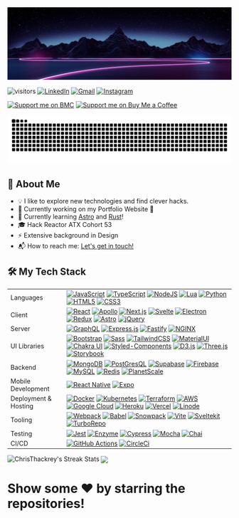 <img src="https://raw.githubusercontent.com/ChrisThackrey/ChrisThackrey/main/banner.png" alt="Hi, I'm Chris 👋" title="Hi, I'm Chris 👋"/>

![visitors](https://visitor-badge-reloaded.herokuapp.com/badge?page_id=ChrisThackrey.ChrisThackrey&style=for-the-badge&color=00cf00) [<img alt="LinkedIn" src="https://img.shields.io/badge/linkedin%20-%230077B5.svg?&style=for-the-badge&logo=linkedin&logoColor=white"/>](https://www.linkedin.com/in/chris-thackrey-015/) [<img alt="Gmail" src="https://img.shields.io/badge/Gmail-D14836?style=for-the-badge&logo=gmail&logoColor=white" />](mailto:c.r.thackrey@gmail.com) [<img alt="Instagram" src="https://img.shields.io/badge/chris_thackrey%20-%23E4405F.svg?&style=for-the-badge&logo=Instagram&logoColor=white"/>](https://instagram.com/chris_thackrey)

[![Support me on BMC](https://img.shields.io/badge/Follow%20me%20on-DEV-black?style=for-the-badge)](https://dev.to/christhackrey) [![Support me on Buy Me a Coffee](https://img.shields.io/badge/Support%20me-☕-orange.svg?style=for-the-badge)](https://www.buymeacoffee.com/christhackrey)

<p align="center">
  <img src="https://raw.githubusercontent.com/ChrisThackrey/ChrisThackrey/output/github-contribution-grid-snake.svg" />
</p>

## 🚀 About Me

- 💡 I like to explore new technologies and find clever hacks.
- 🔧 Currently working on my Portfolio Website 🔧
- 🌱 Currently learning [Astro](https://astro.build/) and [Rust](https://www.rust-lang.org/)!
- :mortar_board: Hack Reactor ATX Cohort 53
- ⚡ Extensive background in Design
- 📬 How to reach me: [Let's get in touch!](https://www.linkedin.com/in/chris-thackrey-015/)

## 🛠 My Tech Stack

<table>
  <tr>
    <td>Languages</td>
    <td>
      <a href="https://developer.mozilla.org/en-US/docs/Web/JavaScript"><img alt="JavaScript" src="https://img.shields.io/badge/javascript%20-%23323330.svg?&style=for-the-badge&logo=javascript&logoColor=%23F7DF1E"/></a>
      <a href="https://www.typescriptlang.org/"><img alt="TypeScript" src="https://img.shields.io/badge/typescript%20-%23323330.svg?&style=for-the-badge&logo=typescript&logoColor=%233178C6"/></a>
      <a href="https://nodejs.dev/"><img alt="NodeJS" src="https://img.shields.io/badge/node.js%20-%2343853D.svg?&style=for-the-badge&logo=node.js&logoColor=black"/></a>
      <a href="https://www.lua.org/about.html"><img alt="Lua" src="https://img.shields.io/badge/lua-%232C2D72.svg?&style=for-the-badge&logo=lua&logoColor=white"/></a>
      <a href="https://www.python.org/"><img alt="Python" src="https://img.shields.io/badge/python%20-%23323330.svg?&style=for-the-badge&logo=python&logoColor=%233776AB"/></a>
      <a href="https://developer.mozilla.org/en-US/docs/Web/HTML"><img alt="HTML5" src="https://img.shields.io/badge/html5%20-%23E34F26.svg?&style=for-the-badge&logo=html5&logoColor=white"/></a>
      <a href="https://developer.mozilla.org/en-US/docs/Web/CSS"><img alt="CSS3" src="https://img.shields.io/badge/css3%20-%231572B6.svg?&style=for-the-badge&logo=css3&logoColor=white"/></a>
    </td>
  </tr>

  <tr>
    <td>Client</td>
    <td>
      <a href="https://reactjs.org/"><img alt="React" src="https://img.shields.io/badge/react%20-%2320232a.svg?&style=for-the-badge&logo=react&logoColor=%2361DAFB"/></a>
      <a href="https://www.apollographql.com/"><img alt="Apollo" src="https://img.shields.io/badge/apollo graphql%20-%23311C87.svg?&style=for-the-badge&logo=apollographql&logoColor=%2361DAFB"/></a>
      <a href="https://nextjs.org/"><img alt="Next.js" src="https://img.shields.io/badge/nextjs%20-%23000.svg?&style=for-the-badge&logo=nextdotjs&logoColor=white"/></a>
      <a href="https://svelte.dev/"><img alt="Svelte" src="https://img.shields.io/badge/svelte%20-%23FF3E00.svg?&style=for-the-badge&logo=svelte&logoColor=white"/></a>
      <a href="https://www.electronjs.org/"><img alt="Electron" src="https://img.shields.io/badge/electron%20-%2347848F.svg?&style=for-the-badge&logo=electron&logoColor=white"/></a>
      <a href="https://redux.js.org/"><img alt="Redux" src="https://img.shields.io/badge/redux%20-%23593d88.svg?&style=for-the-badge&logo=redux&logoColor=white"/></a>
      <a href="https://astro.build/"><img alt="Astro" src="https://img.shields.io/badge/astro%20-%23ff5d01.svg?&style=for-the-badge&logo=alacritty&logoColor=white"/></a>
      <a href="https://api.jquery.com/"><img alt="jQuery" src="https://img.shields.io/badge/jquery%20-%230769AD.svg?&style=for-the-badge&logo=jquery&logoColor=white"/></a>
    </td>
  </tr>

  <tr>
    <td>Server</td>
    <td>
      <a href="https://graphql.org/"><img alt="GraphQL" src="https://img.shields.io/badge/graphql%20-%23E10098.svg?&style=for-the-badge&logo=graphql&logoColor=white"/></a>
      <a href="https://expressjs.com/"><img alt="Express.js" src="https://img.shields.io/badge/express.js%20-%23404d59.svg?&style=for-the-badge&logo=express&logoColor=white"/></a>
      <a href="https://www.fastify.io/"><img alt="Fastify" src="https://img.shields.io/badge/fastify%20-%23000000.svg?&style=for-the-badge&logo=fastify&logoColor=white"/></a>
      <a href="https://www.nginx.com/"><img alt="NGINX" src="https://img.shields.io/badge/nginx%20-%23009639?&style=for-the-badge&logo=nginx&logoColor=white"/></a>
    </td>
  </tr>

  <tr>
    <td>UI Libraries</td>
    <td>
      <a href="https://blog.getbootstrap.com/2021/05/05/bootstrap-5/"><img alt="Bootstrap" src="https://img.shields.io/badge/bootstrap%20-%237952B3.svg?&style=for-the-badge&logo=bootstrap&logoColor=black"/></a>
      <a href="https://sass-lang.com/"><img alt="Sass" src="https://img.shields.io/badge/sass%20-17202C.svg?&style=for-the-badge&logo=sass&logoColor=%23CC6699"/></a>
      <a href="https://tailwindcss.com/"><img alt="TailwindCSS" src="https://img.shields.io/badge/tailwindcss%20-%2338B2AC.svg?&style=for-the-badge&logo=tailwindcss&logoColor=%23000000"/></a>
      <a href="https://mui.com/"><img alt="MaterialUI" src="https://img.shields.io/badge/materialui%20-%230081CB.svg?&style=for-the-badge&logo=materialui&logoColor=%23000000"/></a>
      <a href="https://chakra-ui.com/"><img alt="Chakra UI" src="https://img.shields.io/badge/chakraui%20-17202C.svg?&style=for-the-badge&logo=chakraui&logoColor=%23319795"/></a>
      <a href="https://styled-components.com/"><img alt="Styled-Components" src="https://img.shields.io/badge/styledcomponents%20-%23DB7093.svg?&style=for-the-badge&logo=styledcomponents&logoColor=black"/></a>
      <a href="https://d3js.org/"><img alt="D3.js" src="https://img.shields.io/badge/d3%20-%23F9A03C.svg?&style=for-the-badge&logo=d3dotjs&logoColor=black"/></a>
      <a href="https://threejs.org/"><img alt="Three.js" src="https://img.shields.io/badge/three.js%20-%23000000.svg?&style=for-the-badge&logo=threedotjs&logoColor=white"/></a>
      <a href="https://storybook.js.org/"><img alt="Storybook" src="https://img.shields.io/badge/storybook%20-%23FF4785.svg?&style=for-the-badge&logo=storybook&logoColor=white"/></a>
    </td>
  </tr>

  <tr>
    <td>Backend</td>
    <td>
      <a href="https://www.mongodb.com/"><img alt="MongoDB" src ="https://img.shields.io/badge/MongoDB-%234ea94b.svg?&style=for-the-badge&logo=mongodb&logoColor=white"/></a>
      <a href="https://www.postgresql.org/about/"><img alt="PostGresQL" src="https://img.shields.io/badge/postgresql%20-%234169E1?&style=for-the-badge&logo=postgresql&logoColor=white"/></a>
      <a href="https://supabase.com/"><img alt="Supabase" src="https://img.shields.io/badge/supabase%20-%23000?&style=for-the-badge&logo=supabase&logoColor=%233ECF8E"/></a>
      <a href="https://firebase.google.com/"><img alt="Firebase" src="https://img.shields.io/badge/firebase%20-%23FFCA28?&style=for-the-badge&logo=firebase&logoColor=black"/></a>
      <a href="https://www.mysql.com/"><img alt="MySQL" src="https://img.shields.io/badge/mysql%20-%23323330?&style=for-the-badge&logo=mysql&logoColor=%234479A1"/></a>
      <a href="https://redis.io/"><img alt="Redis" src="https://img.shields.io/badge/redis%20-%23DC382D?&style=for-the-badge&logo=redis&logoColor=white"/></a>
      <a href="https://planetscale.com/"><img alt="PlanetScale" src="https://img.shields.io/badge/planetscale%20-%23000000.svg?&style=for-the-badge&logo=planetscale&logoColor=white"/></a>
    </td>
  </tr>

  <tr>
    <td>Mobile Development</td>
    <td>
      <a href="https://reactnative.dev/"><img alt="React Native" src="https://img.shields.io/badge/react native%20-%2320232a.svg?&style=for-the-badge&logo=react&logoColor=%2361DAFB"/></a>
      <a href="https://expo.dev/"><img alt="Expo" src="https://img.shields.io/badge/expo%20-%23404d59.svg?&style=for-the-badge&logo=expo&logoColor=%23000020"/></a>
    </td>
  </tr>

  <tr>
    <td>Deployment & Hosting</td>
    <td>
      <a href="https://www.docker.com/"><img alt="Docker" src="https://img.shields.io/badge/docker%20-%232496ED.svg?&style=for-the-badge&logo=docker&logoColor=black"/></a>
      <a href="https://kubernetes.io/"><img alt="Kubernetes" src="https://img.shields.io/badge/kubernetes%20-%23326ce5.svg?&style=for-the-badge&logo=kubernetes&logoColor=white"/></a>
      <a href="https://www.terraform.io/"><img alt="Terraform" src="https://img.shields.io/badge/terraform%20-%235835CC.svg?&style=for-the-badge&logo=terraform&logoColor=white"/></a>
      <a href="https://aws.amazon.com/"><img alt="AWS" src="https://img.shields.io/badge/AWS%20-%23FF9900.svg?&style=for-the-badge&logo=amazon-aws&logoColor=black"/></a>
      <a href="https://cloud.google.com/"><img alt="Google Cloud" src="https://img.shields.io/badge/google cloud%20-%234285F4.svg?&style=for-the-badge&logo=googlecloud&logoColor=white"/></a>
      <a href="https://www.heroku.com/"><img alt="Heroku" src="https://img.shields.io/badge/heroku%20-%23430098.svg?&style=for-the-badge&logo=heroku&logoColor=white"/></a>
      <a href="https://vercel.com/home?utm_source=next-site&utm_medium=banner&utm_campaign=next-website"><img alt="Vercel" src="https://img.shields.io/badge/vercel%20-%23000.svg?&style=for-the-badge&logo=vercel&logoColor=white"/></a>
      <a href="https://www.linode.com/"><img alt="Linode" src="https://img.shields.io/badge/linode%20-%2300A95C.svg?&style=for-the-badge&logo=linode&logoColor=black"/></a>
    </td>
  </tr>

  <tr>
    <td>Tooling</td>
    <td>
      <a href="https://webpack.js.org/"><img alt="Webpack" src="https://img.shields.io/badge/webpack%20-%238DD6F9.svg?&style=for-the-badge&logo=webpack&logoColor=black"/></a>
      <a href="https://babeljs.io/"><img alt="Babel" src="https://img.shields.io/badge/babel%20-%23F9DC3E.svg?&style=for-the-badge&logo=babel&logoColor=black"/></a>
      <a href="https://www.snowpack.dev/"><img alt="Snowpack" src="https://img.shields.io/badge/snowpack%20-%2329B5E8.svg?&style=for-the-badge&logo=ardour&logoColor=black"/></a>
      <a href="https://vitejs.dev/"><img alt="Vite" src="https://img.shields.io/badge/Vite%20-%23000.svg?&style=for-the-badge&logo=vite&logoColor=%23646CFF"/></a>
      <a href="https://kit.svelte.dev/"><img alt="Sveltekit" src="https://img.shields.io/badge/sveltekit%20-%23FF3E00.svg?&style=for-the-badge&logo=svelte&logoColor=white"/></a>
      <a href="https://turborepo.org/"><img alt="TurboRepo" src="https://img.shields.io/badge/turborepo%20-%23000000.svg?&style=for-the-badge&logo=turborepo&logoColor=white"/></a>
    </td>
  </tr>

  <tr>
    <td>Testing</td>
    <td>
      <a href="https://jestjs.io/"><img alt="Jest" src="https://img.shields.io/badge/-jest-%23C21325?&style=for-the-badge&logo=jest&logoColor=black"/></a>
      <a href="https://enzymejs.github.io/enzyme/"><img alt="Enzyme" src="https://img.shields.io/badge/enzyme-%2361DAFB?&style=for-the-badge&logo=airbnb&logoColor=%23FF5A5F"/></a>
      <a href="https://www.cypress.io/"><img alt="Cypress" src="https://img.shields.io/badge/cypress-%2317202C?&style=for-the-badge&logo=cypress&logoColor=white"/></a>
      <a href="https://mochajs.org/"><img alt="Mocha" src="https://img.shields.io/badge/mocha-%238D6748?&style=for-the-badge&logo=mocha&logoColor=black"/></a>
      <a href="https://www.chaijs.com/"><img alt="Chai" src="https://img.shields.io/badge/chai-%23A30701?&style=for-the-badge&logo=chai&logoColor=black"/></a>
    </td>
  </tr>

  <tr>
    <td>CI/CD</td>
    <td>
      <a href="https://github.com/features/actions"><img alt="GitHub Actions" src="https://img.shields.io/badge/github-actions-%232088FF?&style=for-the-badge&logo=githubactions&logoColor=white"/></a>
      <a href="https://bit.ly/3om1iHL"><img alt="CircleCi" src="https://img.shields.io/badge/circleci-%23343434?&style=for-the-badge&logo=circleci&logoColor=white"/></a>
    </td>
  </tr>
</table>

<img src="https://github-readme-streak-stats.herokuapp.com/?user=ChrisThackrey&theme=nightowl" alt="ChrisThackrey's Streak Stats" title="ChrisThackrey's Streak Stats"/>

<img align="center" src="https://github-readme-stats.vercel.app/api?username=ChrisThackrey&count_private=true&hide=stars&theme=nightowl" />

<!-- <img align="center" src="https://github-readme-stats.vercel.app/api/top-langs/?username=ChrisThackrey&langs_count=6&layout=compact&theme=nightowl" /> -->

<!-- <details>
  <summary>Work projects I can share</summary>

  <a href="https://link/">
    <img height="50" src="https://link/wp-content/uploads/2019/08/Logo-600x240.png">
  </a>

</details> -->

<h1>Show some  ❤️  by starring the repositories!</h1>
